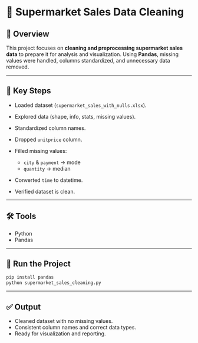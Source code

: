 # 🛒 Supermarket Sales Data Cleaning

## 📌 Overview

This project focuses on **cleaning and preprocessing supermarket sales data** to prepare it for analysis and visualization. Using **Pandas**, missing values were handled, columns standardized, and unnecessary data removed.

---

## 🧹 Key Steps

* Loaded dataset (`supermarket_sales_with_nulls.xlsx`).
* Explored data (shape, info, stats, missing values).
* Standardized column names.
* Dropped `unitprice` column.
* Filled missing values:

  * `city` & `payment` → mode
  * `quantity` → median
* Converted `time` to datetime.
* Verified dataset is clean.

---

## 🛠 Tools

* Python
* Pandas

---

## 🚀 Run the Project

```bash
pip install pandas
python supermarket_sales_cleaning.py
```

---

## ✅ Output

* Cleaned dataset with no missing values.
* Consistent column names and correct data types.
* Ready for visualization and reporting.

